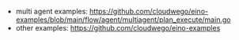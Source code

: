- multi agent examples: https://github.com/cloudwego/eino-examples/blob/main/flow/agent/multiagent/plan_execute/main.go
- other examples: https://github.com/cloudwego/eino-examples